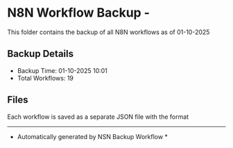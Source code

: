 # N8N Workflow Backup - 
This folder contains the backup of all N8N workflows as of 01-10-2025

## Backup Details
- Backup Time: 01-10-2025 10:01
- Total Workflows: 19

## Files
Each workflow is saved as a separate JSON file with the format

-----------
* Automatically generated by NSN Backup Workflow *
